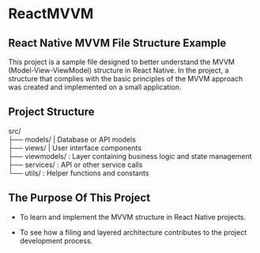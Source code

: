 # ReactMVVM

## React Native MVVM File Structure Example

This project is a sample file designed to better understand the MVVM (Model-View-ViewModel) structure in React Native. In the project, a structure that complies with the basic principles of the MVVM approach was created and implemented on a small application.

## Project Structure

src/  
├── models/ | Database or API models  
├── views/ | User interface components  
├── viewmodels/ : Layer containing business logic and state management  
├── services/ : API or other service calls  
└── utils/ : Helper functions and constants

## The Purpose Of This Project

- To learn and implement the MVVM structure in React Native projects.

- To see how a filing and layered architecture contributes to the project development process.
